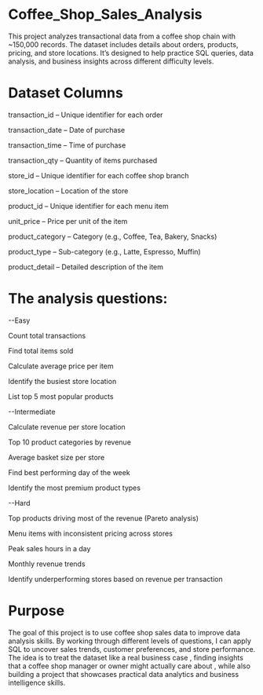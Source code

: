 # Coffee_Shop_Sales_Analysis
This project analyzes transactional data from a coffee shop chain with ~150,000 records. The dataset includes details about orders, products, pricing, and store locations. It’s designed to help practice SQL queries, data analysis, and business insights across different difficulty levels.

# Dataset Columns

transaction_id – Unique identifier for each order

transaction_date – Date of purchase

transaction_time – Time of purchase

transaction_qty – Quantity of items purchased

store_id – Unique identifier for each coffee shop branch

store_location – Location of the store

product_id – Unique identifier for each menu item

unit_price – Price per unit of the item

product_category – Category (e.g., Coffee, Tea, Bakery, Snacks)

product_type – Sub-category (e.g., Latte, Espresso, Muffin)

product_detail – Detailed description of the item

# The analysis questions:
--Easy

Count total transactions

Find total items sold

Calculate average price per item

Identify the busiest store location

List top 5 most popular products

--Intermediate

Calculate revenue per store location

Top 10 product categories by revenue

Average basket size per store

Find best performing day of the week

Identify the most premium product types

--Hard

Top products driving most of the revenue (Pareto analysis)

Menu items with inconsistent pricing across stores

Peak sales hours in a day

Monthly revenue trends

Identify underperforming stores based on revenue per transaction

# Purpose

The goal of this project is to use coffee shop sales data to improve data analysis skills. By working through different levels of questions, I can apply SQL to uncover sales trends, customer preferences, and store performance. The idea is to treat the dataset like a real business case , finding insights that a coffee shop manager or owner might actually care about , while also building a project that showcases practical data analytics and business intelligence skills.
